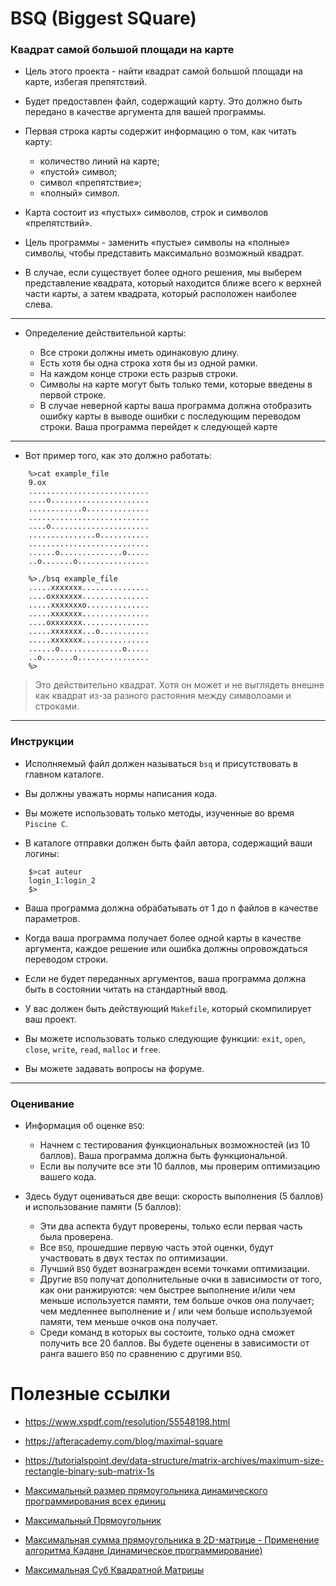# BSQ (Biggest SQuare) #


### Квадрат самой большой площади на карте

- Цель этого проекта - найти квадрат самой большой площади на карте, избегая препятствий.

- Будет предоставлен файл, содержащий карту. Это должно быть передано в качестве аргумента для вашей программы.

- Первая строка карты содержит информацию о том, как читать карту:

  * количество линий на карте; 
  * «пустой» символ; 
  * символ «препятствие»; 
  * «полный» символ. 

- Карта состоит из «пустых» символов, строк и символов «препятствий».

- Цель программы - заменить «пустые» символы на «полные» символы, чтобы представить максимально возможный квадрат.

- В случае, если существует более одного решения, мы выберем представление квадрата, который находится ближе всего к верхней части карты, а затем квадрата, который расположен наиболее слева.

----------------------------------------------------------------------------------------  

- Определение действительной карты:

  * Все строки должны иметь одинаковую длину.
  * Есть хотя бы одна строка хотя бы из одной рамки.
  * На каждом конце строки есть разрыв строки.
  * Символы на карте могут быть только теми, которые введены в первой строке.
  * В случае неверной карты ваша программа должна отобразить ошибку карты в выводе
  ошибки с последующим переводом строки. Ваша программа перейдет к следующей карте

----------------------------------------------------------------------------------------

- Вот пример того, как это должно работать:

```
	%>cat example_file
	9.ox
	...........................
	....o......................
	............o..............
	...........................
	....o......................
	...............o...........
	...........................
	......o..............o.....
	..o.......o................

	%>./bsq example_file
	.....xxxxxxx...............
	....oxxxxxxx...............
	.....xxxxxxxo..............
	.....xxxxxxx...............
	....oxxxxxxx...............
	.....xxxxxxx...o...........
	.....xxxxxxx...............
	......o..............o.....
	..o.......o................
	%>
```

> Это действительно квадрат. Хотя он может и не выглядеть внешне как квадрат из-за разного растояния между символоами и строками.

----------------------------------------------------------------------------------------  

###  Инструкции  ###

- Исполняемый файл должен называться `bsq` и присутствовать в главном каталоге.

- Вы должны уважать нормы написания кода.

- Вы можете использовать только методы, изученные во время `Piscine C`.

- В каталоге отправки должен быть файл автора, содержащий ваши логины:

```
	$>cat auteur
	login_1:login_2
	$>
```

- Ваша программа должна обрабатывать от 1 до n файлов в качестве параметров.

- Когда ваша программа получает более одной карты в качестве аргумента, каждое решение или ошибка должны опровождаться переводом строки.

- Если не будет переданных аргументов, ваша программа должна быть в состоянии читать на стандартный ввод.

- У вас должен быть действующий `Makefile`, который скомпилирует ваш проект.

- Вы можете использовать только следующие функции: `exit`, `open`, `close`, `write`, `read`, `malloc` и `free`.

- Вы можете задавать вопросы на форуме.

----------------------------------------------------------------------------------------

###  Оценивание  ###

- Информация об оценке `BSQ`:

  * Начнем с тестирования функциональных возможностей (из 10 баллов). Ваша программа должна быть функциональной.
  * Если вы получите все эти 10 баллов, мы проверим оптимизацию вашего кода.


- Здесь будут оцениваться две вещи: скорость выполнения (5 баллов) и использование памяти (5 баллов):

  * Эти два аспекта будут проверены, только если первая часть была проверена.
  * Все `BSQ`, прошедшие первую часть этой оценки, будут участвовать в двух тестах по оптимизации.
  * Лучший `BSQ` будет вознагражден всеми точками оптимизации.
  * Другие `BSQ` получат дополнительные очки в зависимости от того, как они ранжируются: чем быстрее выполнение и/или чем меньше используется памяти, тем больше очков она получает; чем медленнее выполнение и / или чем больше используемой памяти, тем меньше очков она получает.
  * Cреди команд в которых вы состоите, только одна сможет получить все 20 баллов. Вы будете оценены в   зависимости от ранга вашего `BSQ` по сравнению с другими `BSQ`.

# Полезные ссылки #

- https://www.xspdf.com/resolution/55548198.html

- https://afteracademy.com/blog/maximal-square

- https://tutorialspoint.dev/data-structure/matrix-archives/maximum-size-rectangle-binary-sub-matrix-1s

- [Максимальный размер прямоугольника динамического программирования всех единиц](https://youtu.be/g8bSdXCG-lA)

- [Максимальный Прямоугольник](https://youtu.be/PrNAjqoo83k)

- [Максимальная сумма прямоугольника в 2D-матрице - Применение алгоритма Кадане (динамическое программирование)](https://youtu.be/-FgseNO-6Gk)

- [Максимальная Суб Квадратной Матрицы](https://youtu.be/_Lf1looyJMU)


